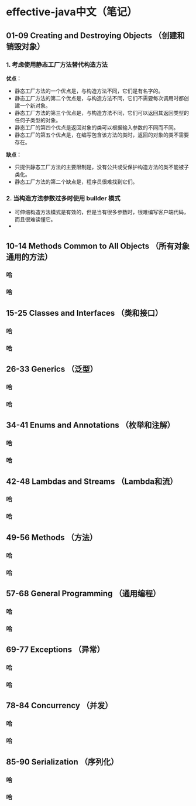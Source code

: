 # effective-java中文（笔记）

## 01-09 Creating and Destroying Objects （创建和销毁对象）

### 1. 考虑使用静态工厂方法替代构造方法

**优点：**
* 静态工厂方法的一个优点是，与构造方法不同，它们是有名字的。
* 静态工厂方法的第二个优点是，与构造方法不同，它们不需要每次调用时都创建一个新对象。
* 静态工厂方法的第三个优点是，与构造方法不同，它们可以返回其返回类型的任何子类型的对象。
* 静态工厂的第四个优点是返回对象的类可以根据输入参数的不同而不同。
* 静态工厂的第五个优点是，在编写包含该方法的类时，返回的对象的类不需要存在。

**缺点：**
* 只提供静态工厂方法的主要限制是，没有公共或受保护构造方法的类不能被子类化。
* 静态工厂方法的第二个缺点是，程序员很难找到它们。

### 2. 当构造方法参数过多时使用 builder 模式

* 可伸缩构造方法模式是有效的，但是当有很多参数时，很难编写客户端代码，而且很难读懂它。
*

## 10-14 Methods Common to All Objects （所有对象通用的方法）

### 哈

### 哈

## 15-25 Classes and Interfaces （类和接口）

### 哈

### 哈

## 26-33 Generics （泛型）

### 哈

### 哈

## 34-41 Enums and Annotations （枚举和注解）

### 哈

### 哈

## 42-48 Lambdas and Streams （Lambda和流）

### 哈

### 哈

## 49-56 Methods （方法）

### 哈

### 哈

## 57-68 General Programming （通用编程）

### 哈

### 哈

## 69-77 Exceptions （异常）

### 哈

### 哈

## 78-84 Concurrency （并发）

### 哈

### 哈

## 85-90 Serialization （序列化）

### 哈

### 哈





